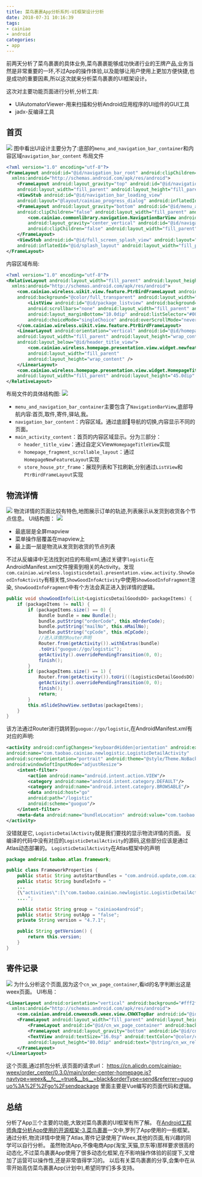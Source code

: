 ```yaml
---
title: 菜鸟裹裹App分析系列-UI框架设计分析
date: 2018-07-31 10:16:39
tags:
- cainiao
- android
categories:
- app
---
```


前两天分析了菜鸟裹裹的具体业务,菜鸟裹裹能够成功快递行业的王牌产品,业务当然是非常重要的一环,不过App的操作体验,以及能够让用户使用上更加方便快捷,也是成功的重要因素,所以这次就来分析菜鸟裹裹的UI框架设计。
<!-- more -->
这次对主要功能页面进行分析,分析工具:
* UIAutomatorViewer-用来扫描和分析Android应用程序的UI组件的GUI工具
* jadx-反编译工具

## 首页
![](http://pic.yupoo.com/yeungeek/HwYAhuRo/medish.jpg)
图中看出UI设计主要分为了:底部的`menu_and_navigation_bar_container`和内容区域`navigation_bar_content`
布局文件
``` xml libs_activity_navigation_bar.xml
<?xml version="1.0" encoding="utf-8"?>
<FrameLayout android:id="@id/navigation_bar_root" android:clipChildren="false" android:layout_width="fill_parent" android:layout_height="fill_parent"
  xmlns:android="http://schemas.android.com/apk/res/android">
    <FrameLayout android:layout_gravity="top" android:id="@id/navigation_bar_content" 
    android:layout_width="fill_parent" android:layout_height="fill_parent" android:layout_marginBottom="@dimen/navigation_bar_height" />
    <ViewStub android:id="@id/navigation_bar_loading_view" 
    android:layout="@layout/cainiao_progress_dialog" android:inflatedId="@id/rn_loading_view" android:layout_width="fill_parent" android:layout_height="fill_parent" />
    <FrameLayout android:layout_gravity="bottom" android:id="@id/menu_and_navigation_bar_container" 
    android:clipChildren="false" android:layout_width="fill_parent" android:layout_height="@dimen/navigation_bar_height">
        <com.cainiao.commonlibrary.navigation.NavigationBarView android:gravity="bottom" 
        android:layout_gravity="center_vertical" android:id="@id/navigation_bar_view" 
        android:clipChildren="false" android:layout_width="fill_parent" android:layout_height="fill_parent" />
    </FrameLayout>
    <ViewStub android:id="@id/full_screen_splash_view" android:layout="@layout/libs_full_screen_splash_view" 
    android:inflatedId="@id/splash_layout" android:layout_width="fill_parent" android:layout_height="fill_parent" />
</FrameLayout>
```
内容区域布局:
``` xml homepage_fragment
<?xml version="1.0" encoding="utf-8"?>
<RelativeLayout android:layout_width="fill_parent" android:layout_height="fill_parent"
  xmlns:android="http://schemas.android.com/apk/res/android">
    <com.cainiao.wireless.uikit.view.feature.PtrBirdFrameLayout android:id="@id/store_house_ptr_frame" 
    android:background="@color/full_transparent" android:layout_width="fill_parent" android:layout_height="fill_parent" android:layout_below="@id/header_title_view">
        <ListView android:id="@id/package_listview" android:background="@color/homepage_fragment_listview_background" 
        android:scrollbars="none" android:layout_width="fill_parent" android:layout_height="fill_parent" 
        android:layout_marginBottom="10.0dip" android:listSelector="#00000000" android:divider="@null" 
        android:choiceMode="singleChoice" android:overScrollMode="never" />
    </com.cainiao.wireless.uikit.view.feature.PtrBirdFrameLayout>
    <LinearLayout android:orientation="vertical" android:id="@id/homepage_fragment_scrollable_layout" 
    android:layout_width="fill_parent" android:layout_height="wrap_content" 
    android:layout_below="@id/header_title_view">
        <com.cainiao.wireless.homepage.presentation.view.widget.newfeatureview.HomepageNewFeatureLayout android:id="@id/home_page_fragment_new_grid_feature_enter_layout" 
        android:layout_width="fill_parent" 
        android:layout_height="wrap_content" />
    </LinearLayout>
    <com.cainiao.wireless.homepage.presentation.view.widget.HomepageTitleView android:id="@id/header_title_view" 
    android:layout_width="fill_parent" android:layout_height="45.0dip" />
</RelativeLayout>
```
布局文件的具体结构图:
![](http://pic.yupoo.com/yeungeek/HwYCP5A8/medish.jpg)
* `menu_and_navigation_bar_container`主要包含了`NavigationBarView`,底部导航内容:首页,取件,寄件,驿站,我。
* `navigation_bar_content`：内容区域。通过底部导航的切换,内容显示不同的页面。
* `main_activity_content`：首页的内容区域显示。分为三部分：
    * `header_title_view`：通过自定义View`HomepageTitleView`实现
    * `homepage_fragment_scrollable_layout`：通过`HomepageNewFeatureLayout`实现
    * `store_house_ptr_frame`：展现列表和下拉刷新,分别通过`ListView`和`PtrBirdFrameLayout`实现

## 物流详情
![](http://pic.yupoo.com/yeungeek/HwZJVJoT/medish.jpg)
物流详情的页面比较有特色,地图展示订单的轨迹,列表展示从发货到收货各个节点信息。
UI结构图：
![](http://pic.yupoo.com/yeungeek/HwZY07QQ/medish.jpg)
* 最底层是全屏mapview
* 菜单操作层覆盖在mapview上
* 最上面一层是物流从发货到收货的节点列表

不过从反编译中无法找到对应的布局xml,通过关键字`logistic`在AndroidManifest.xml文件搜索到相关的Activity。发现`com.cainiao.wireless.logisticsdetail.presentation.view.activity.ShowGoodInfoActivity`有相关性,`ShowGoodInfoActivity`中使用`ShowGoodInfoFragment`渲染,
`ShowGoodInfoFragment`中有个方法会真正进入到详情的逻辑。
``` java ShowGoodInfoFragment.java
public void showGoodInfo(List<LogisticsDetailGoodsDO> packageItems) {
    if (packageItems != null) {
        if (packageItems.size() == 0) {
            Bundle bundle = new Bundle();
            bundle.putString("orderCode", this.mOrderCode);
            bundle.putString("mailNo", this.mMailNo);
            bundle.putString("cpCode", this.mCpCode);
            //进入详情的Router声明
            Router.from(getActivity()).withExtras(bundle)
            .toUri("guoguo://go/logistic");
            getActivity().overridePendingTransition(0, 0);
            finish();
        }
        if (packageItems.size() == 1) {
            Router.from(getActivity()).toUri(((LogisticsDetailGoodsDO) packageItems.get(0)).taobaoGoodUrl);
            getActivity().overridePendingTransition(0, 0);
            finish();
            return;
        }
        this.mSlideShowView.setDatas(packageItems);
    }
}
```
该方法通过Router进行跳转到`guoguo://go/logistic`,在AndroidManifest.xml有对应的声明:
``` xml AndroidManifest.xml
<activity android:configChanges="keyboardHidden|orientation" android:exported="false" 
android:name="com.taobao.cainiao.newlogistic.LogisticDetailActivity" 
android:screenOrientation="portrait" android:theme="@style/Theme.NoBackgroundAndTitle.TabPage" 
android:windowSoftInputMode="adjustResize">
    <intent-filter>
        <action android:name="android.intent.action.VIEW"/>
        <category android:name="android.intent.category.DEFAULT"/>
        <category android:name="android.intent.category.BROWSABLE"/>
        <data android:host="go" 
        android:path="/logistic" 
        android:scheme="guoguo"/>
    </intent-filter>
    <meta-data android:name="bundleLocation" android:value="com.taobao.cainiao"/>
</activity>
```
没错就是它, `LogisticDetailActivity`就是我们要找的显示物流详情的页面。
反编译的代码中没有对应的`LogisticDetailActivity`的源码,这些部分应该是通过Atlas动态部署的。
`LogisticDetailActivity`在Atlas框架中的声明
``` java FrameworkProperties.java
package android.taobao.atlas.framework;

public class FrameworkProperties {
    public static String autoStartBundles = "com.android.update,com.cainiao.wireless.pr";
    public static String bundleInfo = " 
    ...
    {\"activities\":[\"com.taobao.cainiao.newlogistic.LogisticDetailActivity\"],\"contentProviders\":[],\"dependency\":[],\"isInternal\":true,\"pkgName\":\"com.taobao.cainiao\",\"receivers\":[],\"services\":[],\"unique_tag\":\"67520454e3fdb8fd2307b1c08c602abf\",\"version\":\"4.7.1@1.1.1.12\"}
    ....";

    public static String group = "cainiao4android";
    public static String outApp = "false";
    private String version = "4.7.1";

    public String getVersion() {
        return this.version;
    }
}
```
## 寄件记录
![](http://pic.yupoo.com/yeungeek/Hx08pyWZ/medish.jpg)
为什么分析这个页面,因为这个`cn_wx_page_container`,看id的名字判断出这是weex页面。
UI布局：
``` xml
<LinearLayout android:orientation="vertical" android:background="#fff2f2f2" android:layout_width="fill_parent" android:layout_height="fill_parent"
  xmlns:android="http://schemas.android.com/apk/res/android">
    <com.cainiao.android.cnweexsdk.weex.view.CNWXTopBar android:id="@id/cn_wx_page_topbar" android:layout_width="fill_parent" android:layout_height="?cnWXTopBarHeightStyle" />
    <FrameLayout android:layout_width="fill_parent" android:layout_height="fill_parent">
        <FrameLayout android:id="@id/cn_wx_page_container" android:background="#ffffffff" android:layout_width="fill_parent" android:layout_height="fill_parent" />
        <FrameLayout android:layout_gravity="bottom" android:id="@id/cn_wx_page_cover" android:background="@color/cn_wx_transparent" android:layout_width="fill_parent" android:layout_height="wrap_content" />
        <TextView android:textSize="16.0sp" android:textColor="@color/cn_wx_exception_msg_color" android:layout_gravity="center" android:id="@id/cn_wx_container_page_exception" android:visibility="gone" android:layout_width="140.0dip" 
        android:layout_height="80.0dip" android:text="@string/cn_wx_reload_weex_txt" />
    </FrameLayout>
</LinearLayout>
```
这个页面,通过抓包分析,该页面的请求url：
https://cn.alicdn.com/cainiao-weex/order_center/0.3.0/main/order-center-homepage.js?navtype=weex&__fc__=true&__bs__=black&orderType=send&referrer=guoguo%3A%2F%2Fgo%2Fsendpackage
里面主要是Vue编写的页面代码和逻辑。

## 总结
分析了App三个主要的功能,大致对菜鸟裹裹的UI框架有所了解。
在[Android工程师角度分析App使用的开源框架-3.菜鸟裹裹](http://yeungeek.com/2018/07/15/Android%E5%B7%A5%E7%A8%8B%E5%B8%88%E8%A7%92%E5%BA%A6%E5%88%86%E6%9E%90App%E4%BD%BF%E7%94%A8%E7%9A%84%E5%BC%80%E6%BA%90%E6%A1%86%E6%9E%B6-3-%E8%8F%9C%E9%B8%9F%E8%A3%B9%E8%A3%B9/)一文中,罗列了App使用的一些框架。 
通过分析,物流详情中使用了Atlas,寄件记录使用了Weex,其他的页面,有兴趣的同学可以自行分析。
虽然物流App,不像电商App(淘宝,天猫,京东等)那样要求很高的动态化,不过菜鸟裹裹App使用了很多动态化框架,在不影响操作体验的前提下,又增加了运营可以操作性,还是非常值得学习的。 
以后有关菜鸟裹裹的分享,会集中在从零开始高仿菜鸟裹裹App(计划中),希望同学们多多支持。

